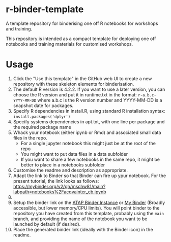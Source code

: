 # r-binder-template

A template repository for binderising one off R notebooks for workshops and training.

This repository is intended as a compact template for deploying one off
notebooks and training materials for customised workshops. 

# Usage

1. Click the "Use this template" in the GitHub web UI to create a new repository
with these skeleton elements for binderisation.
2. The default R version is 4.2.2. If you want to use a later version, you can choose the R version and put it in runtime.txt in the format: `r-a.b.c-YYYY-MM-DD`
where a.b.c is the R version number and YYYY-MM-DD is a snapshot date for packages.
3. Specify R dependencies in install.R, using standard R installation syntax: `install.packages('dplyr')`
4. Specify systems dependencies in apt.txt, with one line per package and the required package name
5. Whack your notebook (either ipynb or Rmd) and associated small data files in the repo. 
	- For a single jupyter notebook this might just be at the root of the repo
	- You might want to put data files in a data subfolder
	- If you want to share a few notebooks in the same repo, it might be better to 
	  place in a notebooks subfolder 
6. Customise the readme and description as appropriate.
7. Adapt the link to Binder so that Binder can fire up ypur notebook. For the present tutorial, the link looks as follows: https://mybinder.org/v2/gh/mschw81/main?labpath=notebooks%2Facqvainter_cb.ipynb
8.
9. Setup the binder link on the [ATAP Binder Instance](https://binderhub.atap-binder.cloud.edu.au/) 
or [My Binder](https://mybinder.org/) (Broadly accessible, but lower memory/CPU limits). You will
point binder to the repository you have created from this template, probably using the `main` branch, 
and providing the name of the notebook you want to be launched by default (if desired).
10. Place the generated binder link (ideally with the Binder icon) in the readme.

